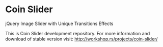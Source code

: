 Coin Slider
===========
jQuery Image Slider with Unique Transitions Effects

This is Coin Slider development repository. 
For more information and download of stable version visit: http://workshop.rs/projects/coin-slider/